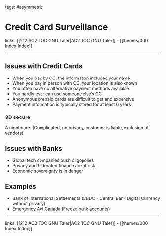 tags: #asymmetric 

# Credit Card Surveillance

links: [[212 AC2 TOC GNU Taler|AC2 TOC GNU Taler]] - [[themes/000 Index|Index]]

---

## Issues with Credit Cards

- When you pay by CC, the information includes your name  
- When you pay in person with CC, your location is also known 
- You often have no alternative payment methods available  
- You hardly ever can use someone else’s CC  
- Anonymous prepaid cards are difficult to get and expensive  
- Payment information is typically stored for at least 6 years

### 3D secure

A nightmare. (Complicated, no privacy, customer is liable, exclusion of vendors)

## Issues with Banks

- Global tech companies push oligopolies 
- Privacy and federated finance are at risk
- Economic sovereignty is in danger

## Examples

- Bank of International Settlements (CBDC - Central Bank Digital Currency without privacy)
- Emergency Act Canada (Freeze bank accounts)

---
links: [[212 AC2 TOC GNU Taler|AC2 TOC GNU Taler]] - [[themes/000 Index|Index]]